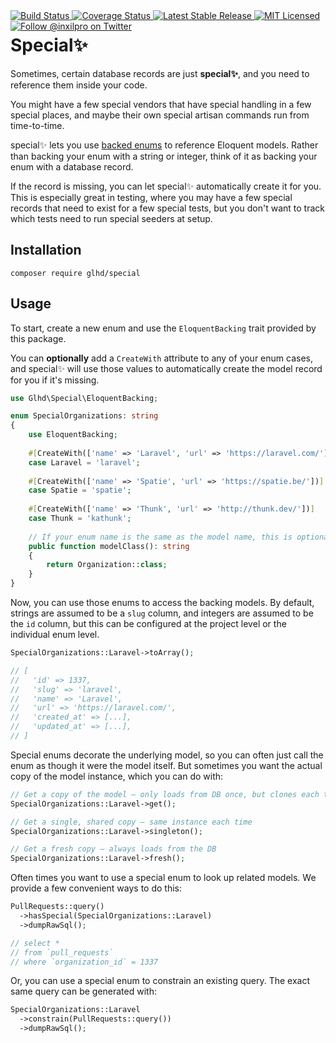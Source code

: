 <div style="float: right;">
	<a href="https://github.com/glhd/special/actions" target="_blank">
		<img 
			src="https://github.com/glhd/special/workflows/PHPUnit/badge.svg" 
			alt="Build Status" 
		/>
	</a>
	<a href="https://codeclimate.com/github/glhd/special/test_coverage" target="_blank">
		<img 
			src="https://api.codeclimate.com/v1/badges/17364871b7617d29896e/test_coverage" 
			alt="Coverage Status" 
		/>
	</a>
	<a href="https://packagist.org/packages/glhd/special" target="_blank">
        <img 
            src="https://poser.pugx.org/glhd/special/v/stable" 
            alt="Latest Stable Release" 
        />
	</a>
	<a href="./LICENSE" target="_blank">
        <img 
            src="https://poser.pugx.org/glhd/special/license" 
            alt="MIT Licensed" 
        />
    </a>
    <a href="https://twitter.com/inxilpro" target="_blank">
        <img 
            src="https://img.shields.io/twitter/follow/inxilpro?style=social" 
            alt="Follow @inxilpro on Twitter" 
        />
    </a>
</div>

# Special✨

Sometimes, certain database records are just **special✨**, and you need to
reference them inside your code.

You might have a few special vendors that have special handling in a few 
special places, and maybe their own special artisan commands run from time-to-time.

special✨ lets you use [backed enums](https://www.php.net/manual/en/language.enumerations.backed.php)
to reference Eloquent models. Rather than backing your enum with a string or
integer, think of it as backing your enum with a database record.

If the record is missing, you can let special✨ automatically create it for
you. This is especially great in testing, where you may have a few special
records that need to exist for a few special tests, but you don't want to 
track which tests need to run special seeders at setup.

## Installation

```shell
composer require glhd/special
```

## Usage

To start, create a new enum and use the `EloquentBacking` trait provided by 
this package. 

You can **optionally** add a `CreateWith` attribute to any of your enum cases, 
and special✨ will use those values to automatically create the model record
for you if it's missing.

```php
use Glhd\Special\EloquentBacking;

enum SpecialOrganizations: string
{
	use EloquentBacking;
	
	#[CreateWith(['name' => 'Laravel', 'url' => 'https://laravel.com/'])]
	case Laravel = 'laravel';
	
	#[CreateWith(['name' => 'Spatie', 'url' => 'https://spatie.be/'])]
	case Spatie = 'spatie';
	
	#[CreateWith(['name' => 'Thunk', 'url' => 'http://thunk.dev/'])]
	case Thunk = 'kathunk';
	
	// If your enum name is the same as the model name, this is optional.
	public function modelClass(): string
	{
		return Organization::class;
	}
}
```

Now, you can use those enums to access the backing models. By default,
strings are assumed to be a `slug` column, and integers are assumed to
be the `id` column, but this can be configured at the project level or
the individual enum level.

```php
SpecialOrganizations::Laravel->toArray();

// [
//   'id' => 1337,
//   'slug' => 'laravel',
//   'name' => 'Laravel',
//   'url' => 'https://laravel.com/',
//   'created_at' => [...],
//   'updated_at' => [...],
// ]
```

Special enums decorate the underlying model, so you can often just call
the enum as though it were the model itself. But sometimes you want the
actual copy of the model instance, which you can do with:

```php
// Get a copy of the model — only loads from DB once, but clones each time
SpecialOrganizations::Laravel->get();

// Get a single, shared copy — same instance each time
SpecialOrganizations::Laravel->singleton();

// Get a fresh copy — always loads from the DB
SpecialOrganizations::Laravel->fresh();
```

Often times you want to use a special enum to look up related models. We
provide a few convenient ways to do this:

```php
PullRequests::query()
  ->hasSpecial(SpecialOrganizations::Laravel)
  ->dumpRawSql();

// select *
// from `pull_requests`
// where `organization_id` = 1337
```

Or, you can use a special enum to constrain an existing query.
The exact same query can be generated with:

```php
SpecialOrganizations::Laravel
  ->constrain(PullRequests::query())
  ->dumpRawSql();
```
